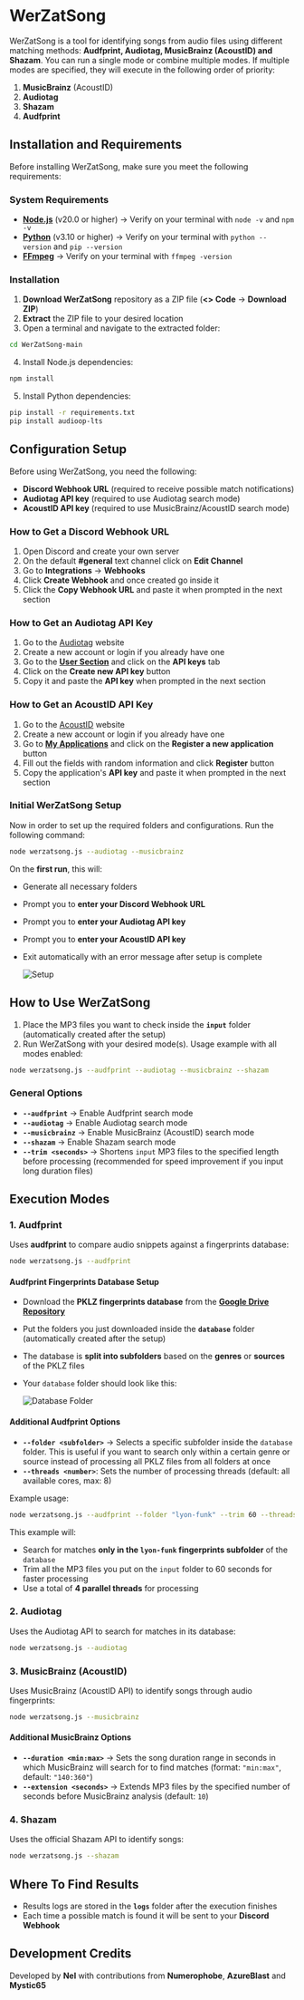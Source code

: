 # WerZatSong

WerZatSong is a tool for identifying songs from audio files using different matching methods: **Audfprint, Audiotag, MusicBrainz (AcoustID) and Shazam**. You can run a single mode or combine multiple modes. If multiple modes are specified, they will execute in the following order of priority:

1. **MusicBrainz** (AcoustID)
2. **Audiotag**
3. **Shazam**
4. **Audfprint**

## Installation and Requirements

Before installing WerZatSong, make sure you meet the following requirements:

### System Requirements

- [**Node.js**](https://nodejs.org) (v20.0 or higher) → Verify on your terminal with `node -v` and `npm -v`
- [**Python**](https://www.python.org/downloads) (v3.10 or higher) → Verify on your terminal with `python --version` and `pip --version`
- [**FFmpeg**](https://www.ffmpeg.org/download.html) → Verify on your terminal with `ffmpeg -version`

### Installation

1. **Download WerZatSong** repository as a ZIP file (**<> Code** → **Download ZIP**)
2. **Extract** the ZIP file to your desired location
3. Open a terminal and navigate to the extracted folder:

```bash
cd WerZatSong-main
```

4. Install Node.js dependencies:

```bash
npm install
```

5. Install Python dependencies:

```bash
pip install -r requirements.txt
pip install audioop-lts
```

## Configuration Setup

Before using WerZatSong, you need the following:
- **Discord Webhook URL** (required to receive possible match notifications)
- **Audiotag API key** (required to use Audiotag search mode)
- **AcoustID API key** (required to use MusicBrainz/AcoustID search mode)

### How to Get a Discord Webhook URL

1. Open Discord and create your own server
2. On the default **#general** text channel click on **Edit Channel**
3. Go to **Integrations** → **Webhooks**
4. Click **Create Webhook** and once created go inside it
5. Click the **Copy Webhook URL** and paste it when prompted in the next section

### How to Get an Audiotag API Key

1. Go to the [Audiotag](https://audiotag.info) website
2. Create a new account or login if you already have one
3. Go to the [**User Section**](https://user.audiotag.info) and click on the **API keys** tab
4. Click on the **Create new API key** button
5. Copy it and paste the **API key** when prompted in the next section

### How to Get an AcoustID API Key

1. Go to the [AcoustID](https://acoustid.org) website
2. Create a new account or login if you already have one
3. Go to [**My Applications**](https://acoustid.org/my-applications) and click on the **Register a new application** button
4. Fill out the fields with random information and click **Register** button
5. Copy the application's **API key** and paste it when prompted in the next section

### Initial WerZatSong Setup

Now in order to set up the required folders and configurations. Run the following command:
```bash
node werzatsong.js --audiotag --musicbrainz
```

On the **first run**, this will:

- Generate all necessary folders
- Prompt you to **enter your Discord Webhook URL**
- Prompt you to **enter your Audiotag API key**
- Prompt you to **enter your AcoustID API key**
- Exit automatically with an error message after setup is complete

  ![Setup](images/setup.png)

## How to Use WerZatSong

1. Place the MP3 files you want to check inside the **`input`** folder (automatically created after the setup)
2. Run WerZatSong with your desired mode(s). Usage example with all modes enabled:

```bash
node werzatsong.js --audfprint --audiotag --musicbrainz --shazam
```

### General Options

- **`--audfprint`** → Enable Audfprint search mode
- **`--audiotag`** → Enable Audiotag search mode
- **`--musicbrainz`** → Enable MusicBrainz (AcoustID) search mode
- **`--shazam`** → Enable Shazam search mode
- **`--trim <seconds>`** → Shortens `input` MP3 files to the specified length before processing (recommended for speed improvement if you input long duration files)

## Execution Modes

### 1. Audfprint

Uses **audfprint** to compare audio snippets against a fingerprints database:

```bash
node werzatsong.js --audfprint
```

#### Audfprint Fingerprints Database Setup

- Download the **PKLZ fingerprints database** from the [**Google Drive Repository**](https://drive.google.com)
- Put the folders you just downloaded inside the **`database`** folder (automatically created after the setup)
- The database is **split into subfolders** based on the **genres** or **sources** of the PKLZ files
- Your `database` folder should look like this:

  ![Database Folder](images/database.png)

#### Additional Audfprint Options

- **`--folder <subfolder>`** → Selects a specific subfolder inside the `database` folder. This is useful if you want to search only within a certain genre or source instead of processing all PKLZ files from all folders at once
- **`--threads <number>`**: Sets the number of processing threads (default: all available cores, max: 8)

Example usage:

```bash
node werzatsong.js --audfprint --folder "lyon-funk" --trim 60 --threads 4
```

This example will:
- Search for matches **only in the `lyon-funk` fingerprints subfolder** of the `database`
- Trim all the MP3 files you put on the `input` folder to 60 seconds for faster processing
- Use a total of **4 parallel threads** for processing

### 2. Audiotag

Uses the Audiotag API to search for matches in its database:

```bash
node werzatsong.js --audiotag
```

### 3. MusicBrainz (AcoustID)

Uses MusicBrainz (AcoustID API) to identify songs through audio fingerprints:

```bash
node werzatsong.js --musicbrainz
```

#### Additional MusicBrainz Options

- **`--duration <min:max>`** → Sets the song duration range in seconds in which MusicBrainz will search for to find matches (format: `"min:max"`, default: `"140:360"`)
- **`--extension <seconds>`** → Extends MP3 files by the specified number of seconds before MusicBrainz analysis (default: `10`)

### 4. Shazam

Uses the official Shazam API to identify songs:

```bash
node werzatsong.js --shazam
```

## Where To Find Results

- Results logs are stored in the **`logs`** folder after the execution finishes
- Each time a possible match is found it will be sent to your **Discord Webhook**

## Development Credits

Developed by **Nel** with contributions from **Numerophobe**, **AzureBlast** and **Mystic65**
